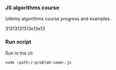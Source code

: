 ### JS algorithms course 

Udemy algorithms course progress and examples.

31313131313e13e13

### Run script

Run in the cli:

```bash
node <path>/<problem-name>.js
```
